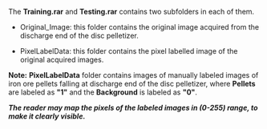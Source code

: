 The **Training.rar** and **Testing.rar** contains two subfolders in each of them.
- Original_Image: this folder contains the original image acquired from the discharge end of the disc pelletizer.
  
- PixelLabelData: this folder contains the pixel labelled image of the original acquired images.

**Note:**
__PixelLabelData__ folder contains images of manually labeled images of iron ore pellets falling at discharge end of the disc pelletizer,
where __Pellets__ are labeled as __"1"__ and the __Background__ is labeled as __"0"__. 

__*The reader may map the pixels of the labeled images in (0-255) range, to make it clearly visible.*__
